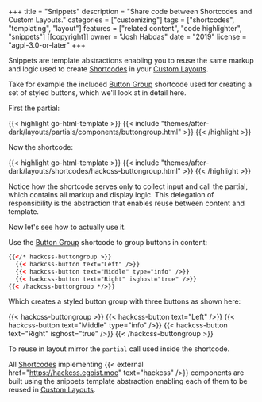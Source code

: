 +++
title = "Snippets"
description = "Share code between Shortcodes and Custom Layouts."
categories = ["customizing"]
tags = ["shortcodes", "templating", "layout"]
features = ["related content", "code highlighter", "snippets"]
[[copyright]]
  owner = "Josh Habdas"
  date = "2019"
  license = "agpl-3.0-or-later"
+++

Snippets are template abstractions enabling you to reuse the same markup and logic used to create [Shortcodes](/shortcode) in your [Custom Layouts](../custom-layouts).

Take for example the included [Button Group](/shortcode/button-group) shortcode used for creating a set of styled buttons, which we'll look at in detail here.

First the partial:

{{< highlight go-html-template >}}
{{< include "themes/after-dark/layouts/partials/components/buttongroup.html" >}}
{{< /highlight >}}

Now the shortcode:

{{< highlight go-html-template >}}
{{< include "themes/after-dark/layouts/shortcodes/hackcss-buttongroup.html" >}}
{{< /highlight >}}

Notice how the shortcode serves only to collect input and call the partial, which contains all markup and display logic. This delegation of responsibility is the abstraction that enables reuse between content and template.

Now let's see how to actually use it.

Use the [Button Group](/shortcode/button-group) shortcode to group buttons in content:

```html
{{</* hackcss-buttongroup >}}
  {{< hackcss-button text="Left" />}}
  {{< hackcss-button text="Middle" type="info" />}}
  {{< hackcss-button text="Right" isghost="true" />}}
{{< /hackcss-buttongroup */>}}
```

Which creates a styled button group with three buttons as shown here:

{{< hackcss-buttongroup >}}
  {{< hackcss-button text="Left" />}}
  {{< hackcss-button text="Middle" type="info" />}}
  {{< hackcss-button text="Right" isghost="true" />}}
{{< /hackcss-buttongroup >}}

To reuse in layout mirror the `partial` call used inside the shortcode.

All [Shortcodes](/shortcode) implementing {{< external href="https://hackcss.egoist.moe" text="hackcss" />}} components are built using the snippets template abstraction enabling each of them to be reused in [Custom Layouts](../custom-layouts).
